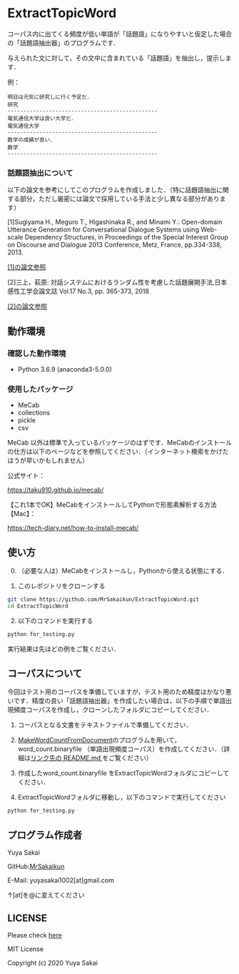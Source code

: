 #  ExtractTopicWord

コーパス内に出てくる頻度が低い単語が「話題語」になりやすいと仮定した場合の「話題語抽出器」のプログラムです．

与えられた文に対して，その文中に含まれている「話題語」を抽出し，提示します．

例：
```
明日は元気に研究しに行く予定だ．
研究
-----------------------------------------------
電気通信大学は良い大学だ．
電気通信大学
-----------------------------------------------
数学の成績が良い．
数学
-----------------------------------------------
```


### 話題語抽出について

以下の論文を参考にしてこのプログラムを作成しました．（特に話題語抽出に関する部分，ただし厳密には論文で採用している手法と少し異なる部分があります）


[1]Sugiyama H., Meguro T., Higashinaka R., and Minami Y.: Open-domain Utterance Generation for Conversational Dialogue Systems using Web-scale Dependency Structures, in Proceedings of the Special Interest Group on Discourse and Dialogue 2013 Conference, Metz, France, pp.334-338, 2013.

[[1]の論文参照](https://www.semanticscholar.org/paper/Open-domain-Utterance-Generation-for-Conversational-Sugiyama-Meguro/35d6117e582825dd3467c6106047eb50704e03e1)


[2]三上，萩原: 対話システムにおけるランダム性を考慮した話題展開手法,日本感性工学会論文誌 Vol.17 No.3, pp. 365-373, 2018

[[2]の論文参照](https://www.jstage.jst.go.jp/article/jjske/17/3/17_TJSKE-D-17-00084/_article/-char/ja)




## 動作環境

### 確認した動作環境
* Python 3.6.9 (anaconda3-5.0.0)

### 使用したパッケージ
* MeCab
* collections
* pickle
* csv


MeCab 以外は標準で入っているパッケージのはずです．MeCabのインストールの仕方は以下のページなどを参照してください．（インターネット検索をかけたほうが早いかもしれません）

公式サイト：

https://taku910.github.io/mecab/

【これ1本でOK】MeCabをインストールしてPythonで形態素解析する方法【Mac】：

https://tech-diary.net/how-to-install-mecab/




## 使い方
0. （必要な人は）MeCabをインストールし，Pythonから使える状態にする．

1. このレポジトリをクローンする
```bash
git clone https://github.com/MrSakaikun/ExtractTopicWord.git
cd ExtractTopicWord
```

2. 以下のコマンドを実行する
```bash
python for_testing.py
```

実行結果は先ほどの例をご覧ください．


## コーパスについて
今回はテスト用のコーパスを準備していますが，テスト用のため精度はかなり悪いです．精度の良い「話題語抽出器」を作成したい場合は，以下の手順で単語出現頻度コーパスを作成し，クローンしたフォルダにコピーしてください．

1. コーパスとなる文書をテキストファイルで準備してください．

2. [MakeWordCountFromDocument](https://github.com/MrSakaikun/MakeWordCountFromDocument)のプログラムを用いて，word_count.binaryfile （単語出現頻度コーパス）を作成してください．（詳細は[リンク先の README.md ](https://github.com/MrSakaikun/MakeWordCountFromDocument/blob/master/README.md)をご覧ください）

3. 作成したword_count.binaryfile をExtractTopicWordフォルダにコピーしてください．

4. ExtractTopicWordフォルダに移動し，以下のコマンドで実行してください
```bash
python for_testing.py
```

## プログラム作成者
Yuya Sakai

GitHub:[MrSakaikun](https://github.com/MrSakaikun)

E-Mail:
yuyasakai1002[at]gmail.com

↑[at]を@に変えてください


## LICENSE
Please check [here](https://github.com/MrSakaikun/ExtractTopicWord/blob/master/LICENSE)

MIT License



Copyright (c) 2020 Yuya Sakai
